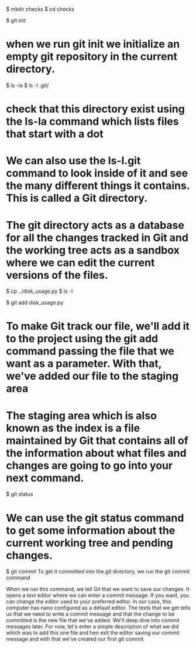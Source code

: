  $ mkdir checks
 $ cd checks
 
 $ git init
 # when we run git init we initialize an empty git repository in the current directory.

 $ ls -la
 $ ls -l .git/
 # check that this directory exist using the ls-la command which lists files that start with a dot
 # We can also use the ls-l.git command to look inside of it and see the many different things it contains. This is called a Git directory.
 
 # The git directory acts as a database for all the changes tracked in Git and the working tree acts as a sandbox where we can edit the current versions of the files.
 
 
 $ cp ../disk_usage.py
 $ ls -l
 
$ git add disk_usage.py
# To make Git track our file, we'll add it to the project using the git add command passing the file that we want as a parameter. With that, we've added our file to the staging area
# The staging area which is also known as the index is a file maintained by Git that contains all of the information about what files and changes are going to go into your next command. 

$ git status
# We can use the git status command to get some information about the current working tree and pending changes.

$ git commit
To get it committed into the.git directory, we run the git commit command

When we run this command, we tell Git that we want to save our changes. It opens a text editor where we can enter a commit message. 
If you want, you can change the editor used to your preferred editor. In our case, this computer has nano configured as a default editor. 
The texts that we get tells us that we need to write a commit message and that the change to be committed is the new file that we've added. 
We'll deep dive into commit messages later. For now, let's enter a simple description of what we did which was to add this one file and 
hen exit the editor saving our commit message and with that we've created our first git commit
